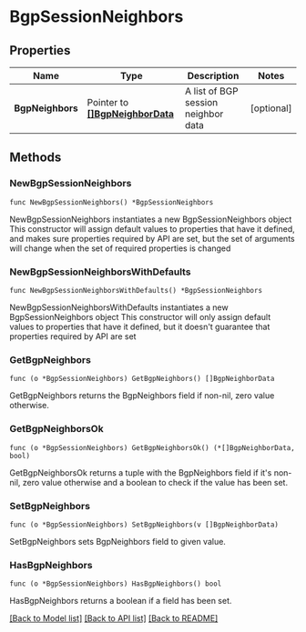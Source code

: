 # BgpSessionNeighbors

## Properties

Name | Type | Description | Notes
------------ | ------------- | ------------- | -------------
**BgpNeighbors** | Pointer to [**[]BgpNeighborData**](BgpNeighborData.md) | A list of BGP session neighbor data | [optional] 

## Methods

### NewBgpSessionNeighbors

`func NewBgpSessionNeighbors() *BgpSessionNeighbors`

NewBgpSessionNeighbors instantiates a new BgpSessionNeighbors object
This constructor will assign default values to properties that have it defined,
and makes sure properties required by API are set, but the set of arguments
will change when the set of required properties is changed

### NewBgpSessionNeighborsWithDefaults

`func NewBgpSessionNeighborsWithDefaults() *BgpSessionNeighbors`

NewBgpSessionNeighborsWithDefaults instantiates a new BgpSessionNeighbors object
This constructor will only assign default values to properties that have it defined,
but it doesn't guarantee that properties required by API are set

### GetBgpNeighbors

`func (o *BgpSessionNeighbors) GetBgpNeighbors() []BgpNeighborData`

GetBgpNeighbors returns the BgpNeighbors field if non-nil, zero value otherwise.

### GetBgpNeighborsOk

`func (o *BgpSessionNeighbors) GetBgpNeighborsOk() (*[]BgpNeighborData, bool)`

GetBgpNeighborsOk returns a tuple with the BgpNeighbors field if it's non-nil, zero value otherwise
and a boolean to check if the value has been set.

### SetBgpNeighbors

`func (o *BgpSessionNeighbors) SetBgpNeighbors(v []BgpNeighborData)`

SetBgpNeighbors sets BgpNeighbors field to given value.

### HasBgpNeighbors

`func (o *BgpSessionNeighbors) HasBgpNeighbors() bool`

HasBgpNeighbors returns a boolean if a field has been set.


[[Back to Model list]](../README.md#documentation-for-models) [[Back to API list]](../README.md#documentation-for-api-endpoints) [[Back to README]](../README.md)


